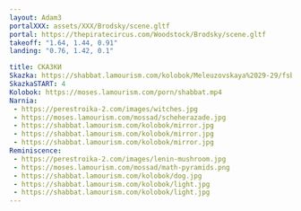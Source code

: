 ```yaml
---
layout: Adam3
portalXXX: assets/XXX/Brodsky/scene.gltf
portal: https://thepiratecircus.com/Woodstock/Brodsky/scene.gltf
takeoff: "1.64, 1.44, 0.91"
landing: "0.76, 1.42, 0.1"

title: СКАЗКИ
Skazka: https://shabbat.lamourism.com/kolobok/Meleuzovskaya%2029-29/fsb.ru/www.cia.gov/%D0%9A%D0%9E%D0%9B%D0%9E%D0%91%D0%9E%D0%9A.mp4
SkazkaSTART: 4
Kolobok: https://moses.lamourism.com/porn/shabbat.mp4
Narnia:
 - https://perestroika-2.com/images/witches.jpg
 - https://moses.lamourism.com/mossad/scheherazade.jpg
 - https://shabbat.lamourism.com/kolobok/mirror.jpg
 - https://shabbat.lamourism.com/kolobok/mirror.jpg
 - https://shabbat.lamourism.com/kolobok/mirror.jpg
Reminiscence:
 - https://perestroika-2.com/images/lenin-mushroom.jpg
 - https://moses.lamourism.com/mossad/math-pyramids.png
 - https://shabbat.lamourism.com/kolobok/dog.jpg
 - https://shabbat.lamourism.com/kolobok/light.jpg
 - https://shabbat.lamourism.com/kolobok/light.jpg
---
```

